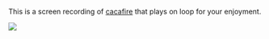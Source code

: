 This is a screen recording of [cacafire](http://caca.zoy.org/wiki/libcaca) that plays on loop for your enjoyment.

 ![](ascii-art-fire.png)
